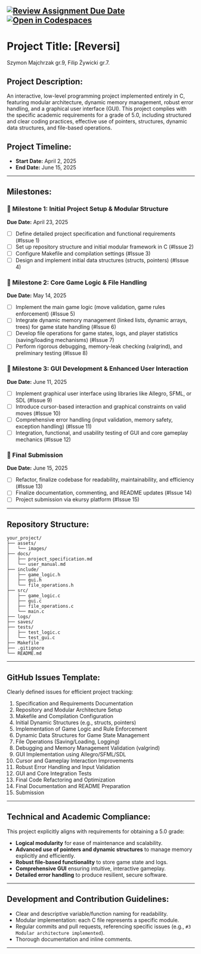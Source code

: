 [![Review Assignment Due Date](https://classroom.github.com/assets/deadline-readme-button-22041afd0340ce965d47ae6ef1cefeee28c7c493a6346c4f15d667ab976d596c.svg)](https://classroom.github.com/a/OrSLBIKg)
[![Open in Codespaces](https://classroom.github.com/assets/launch-codespace-2972f46106e565e64193e422d61a12cf1da4916b45550586e14ef0a7c637dd04.svg)](https://classroom.github.com/open-in-codespaces?assignment_repo_id=19072565)
---

# Project Title: [Reversi]

Szymon Majchrzak gr.9, Filip Żywicki gr.7. 

## Project Description:
An interactive, low-level programming project implemented entirely in C, featuring modular architecture, dynamic memory management, robust error handling, and a graphical user interface (GUI). This project complies with the specific academic requirements for a grade of 5.0, including structured and clear coding practices, effective use of pointers, structures, dynamic data structures, and file-based operations.

## Project Timeline:
- **Start Date:** April 2, 2025  
- **End Date:** June 15, 2025

---

## Milestones:

### 🚩 Milestone 1: Initial Project Setup & Modular Structure
**Due Date:** April 23, 2025
- [ ] Define detailed project specification and functional requirements (#Issue 1)
- [ ] Set up repository structure and initial modular framework in C (#Issue 2)
- [ ] Configure Makefile and compilation settings (#Issue 3)
- [ ] Design and implement initial data structures (structs, pointers) (#Issue 4)

### 🚩 Milestone 2: Core Game Logic & File Handling
**Due Date:** May 14, 2025
- [ ] Implement the main game logic (move validation, game rules enforcement) (#Issue 5)
- [ ] Integrate dynamic memory management (linked lists, dynamic arrays, trees) for game state handling (#Issue 6)
- [ ] Develop file operations for game states, logs, and player statistics (saving/loading mechanisms) (#Issue 7)
- [ ] Perform rigorous debugging, memory-leak checking (valgrind), and preliminary testing (#Issue 8)

### 🚩 Milestone 3: GUI Development & Enhanced User Interaction
**Due Date:** June 11, 2025
- [ ] Implement graphical user interface using libraries like Allegro, SFML, or SDL (#Issue 9)
- [ ] Introduce cursor-based interaction and graphical constraints on valid moves (#Issue 10)
- [ ] Comprehensive error handling (input validation, memory safety, exception handling) (#Issue 11)
- [ ] Integration, functional, and usability testing of GUI and core gameplay mechanics (#Issue 12)

### 🚩 Final Submission
**Due Date:** June 15, 2025
- [ ] Refactor, finalize codebase for readability, maintainability, and efficiency (#Issue 13)
- [ ] Finalize documentation, commenting, and README updates (#Issue 14)
- [ ] Project submission via ekursy platform (#Issue 15)

---

## Repository Structure:
```
your_project/
├── assets/
│   └── images/
├── docs/
│   ├── project_specification.md
│   └── user_manual.md
├── include/
│   ├── game_logic.h
│   ├── gui.h
│   └── file_operations.h
├── src/
│   ├── game_logic.c
│   ├── gui.c
│   ├── file_operations.c
│   └── main.c
├── logs/
├── saves/
├── tests/
│   ├── test_logic.c
│   └── test_gui.c
├── Makefile
├── .gitignore
└── README.md
```

---

## GitHub Issues Template:
Clearly defined issues for efficient project tracking:

1. Specification and Requirements Documentation
2. Repository and Modular Architecture Setup
3. Makefile and Compilation Configuration
4. Initial Dynamic Structures (e.g., structs, pointers)
5. Implementation of Game Logic and Rule Enforcement
6. Dynamic Data Structures for Game State Management
7. File Operations (Saving/Loading, Logging)
8. Debugging and Memory Management Validation (valgrind)
9. GUI Implementation using Allegro/SFML/SDL
10. Cursor and Gameplay Interaction Improvements
11. Robust Error Handling and Input Validation
12. GUI and Core Integration Tests
13. Final Code Refactoring and Optimization
14. Final Documentation and README Preparation
15. Submission 

---

## Technical and Academic Compliance:
This project explicitly aligns with requirements for obtaining a 5.0 grade:

- **Logical modularity** for ease of maintenance and scalability.
- **Advanced use of pointers and dynamic structures** to manage memory explicitly and efficiently.
- **Robust file-based functionality** to store game state and logs.
- **Comprehensive GUI** ensuring intuitive, interactive gameplay.
- **Detailed error handling** to produce resilient, secure software.

---

## Development and Contribution Guidelines:
- Clear and descriptive variable/function naming for readability.
- Modular implementation: each C file represents a specific module.
- Regular commits and pull requests, referencing specific issues (e.g., `#3 Modular architecture implemented`).
- Thorough documentation and inline comments.

---
